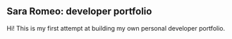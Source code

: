 ## Sara Romeo: developer portfolio
Hi! This is my first attempt at building my own personal developer portfolio.

